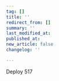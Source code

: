 ```yaml
---
tag: []
title: ''
redirect_from: []
summary: ''
last_modified_at: 
published_at: 
new_article: false
changelog: ''

---
```

Deploy 517